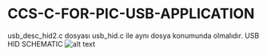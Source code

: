 # CCS-C-FOR-PIC-USB-APPLICATION
usb_desc_hid2.c dosyası usb_hid.c ile aynı dosya konumunda olmalıdır.
USB HID SCHEMATIC
![alt text](http://url/to/img.png)
